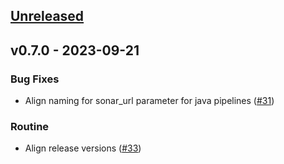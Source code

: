 <a name="unreleased"></a>
## [Unreleased]


<a name="v0.7.0"></a>
## v0.7.0 - 2023-09-21
### Bug Fixes

- Align naming for sonar_url parameter for java pipelines ([#31](https://github.com/epam/edp-tekton/issues/31))
### Routine

- Align release versions ([#33](https://github.com/epam/edp-tekton/issues/33))

[Unreleased]: https://github.com/epam/edp-tekton/compare/v0.7.0...HEAD
